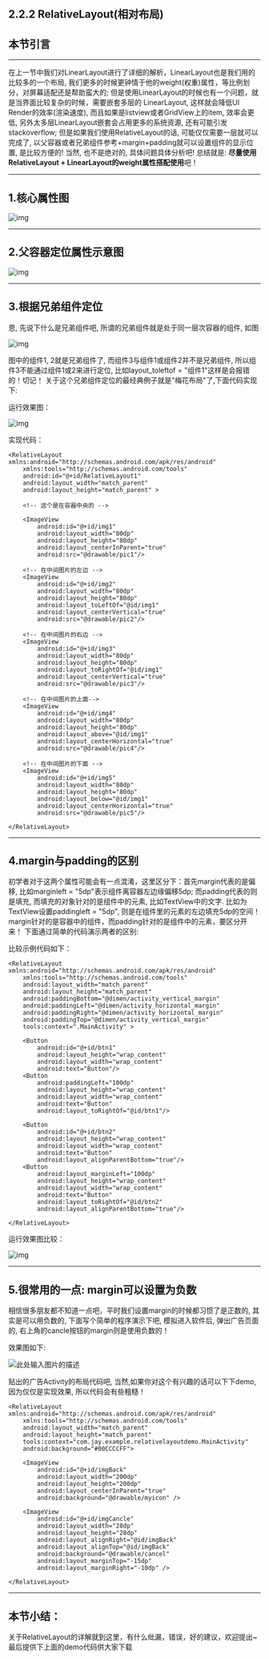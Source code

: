 ## 2.2.2 RelativeLayout(相对布局)

## 本节引言

------

在上一节中我们对LinearLayout进行了详细的解析，LinearLayout也是我们用的比较多的一个布局, 我们更多的时候更钟情于他的weight(权重)属性，等比例划分，对屏幕适配还是帮助蛮大的; 但是使用LinearLayout的时候也有一个问题，就是当界面比较复杂的时候，需要嵌套多层的 LinearLayout, 这样就会降低UI Render的效率(渲染速度), 而且如果是listview或者GridView上的item, 效率会更低, 另外太多层LinearLayout嵌套会占用更多的系统资源, 还有可能引发stackoverflow; 但是如果我们使用RelativeLayout的话, 可能仅仅需要一层就可以完成了, 以父容器或者兄弟组件参考+margin+padding就可以设置组件的显示位置, 是比较方便的! 当然, 也不是绝对的, 具体问题具体分析吧! 总结就是: **尽量使用RelativeLayout + LinearLayout的weight属性搭配使用**吧！

------

## 1.核心属性图

![img](./797932661-1.png)

------

## 2.父容器定位属性示意图

![img](./44967125.png)

------

## 3.根据兄弟组件定位

恩, 先说下什么是兄弟组件吧, 所谓的兄弟组件就是处于同一层次容器的组件, 如图

![img](./23853521.png)

图中的组件1, 2就是兄弟组件了, 而组件3与组件1或组件2并不是兄弟组件, 所以组件3不能通过组件1或2来进行定位, 比如layout_toleftof = "组件1"这样是会报错的！切记！ 关于这个兄弟组件定位的最经典例子就是"梅花布局"了,下面代码实现下:

运行效果图：

![img](./14556678.png)

实现代码：

```
<RelativeLayout xmlns:android="http://schemas.android.com/apk/res/android"    
    xmlns:tools="http://schemas.android.com/tools"    
    android:id="@+id/RelativeLayout1"    
    android:layout_width="match_parent"    
    android:layout_height="match_parent" >    
    
    <!-- 这个是在容器中央的 -->    
        
    <ImageView    
        android:id="@+id/img1"     
        android:layout_width="80dp"    
        android:layout_height="80dp"    
        android:layout_centerInParent="true"    
        android:src="@drawable/pic1"/>    
        
    <!-- 在中间图片的左边 -->    
    <ImageView    
        android:id="@+id/img2"     
        android:layout_width="80dp"    
        android:layout_height="80dp"    
        android:layout_toLeftOf="@id/img1"    
        android:layout_centerVertical="true"    
        android:src="@drawable/pic2"/>    
        
    <!-- 在中间图片的右边 -->    
    <ImageView    
        android:id="@+id/img3"     
        android:layout_width="80dp"    
        android:layout_height="80dp"    
        android:layout_toRightOf="@id/img1"    
        android:layout_centerVertical="true"    
        android:src="@drawable/pic3"/>    
        
    <!-- 在中间图片的上面-->    
    <ImageView    
        android:id="@+id/img4"     
        android:layout_width="80dp"    
        android:layout_height="80dp"    
        android:layout_above="@id/img1"    
        android:layout_centerHorizontal="true"    
        android:src="@drawable/pic4"/>    
        
    <!-- 在中间图片的下面 -->    
    <ImageView    
        android:id="@+id/img5"     
        android:layout_width="80dp"    
        android:layout_height="80dp"    
        android:layout_below="@id/img1"    
        android:layout_centerHorizontal="true"    
        android:src="@drawable/pic5"/>    
    
</RelativeLayout>
```

------

## 4.margin与padding的区别

初学者对于这两个属性可能会有一点混淆，这里区分下：首先margin代表的是偏移,  比如marginleft = "5dp"表示组件离容器左边缘偏移5dp; 而padding代表的则是填充, 而填充的对象针对的是组件中的元素, 比如TextView中的文字.  比如为TextView设置paddingleft = "5dp", 则是在组件里的元素的左边填充5dp的空间！ margin针对的是容器中的组件，而padding针对的是组件中的元素，要区分开来！ 下面通过简单的代码演示两者的区别:

比较示例代码如下：

```
<RelativeLayout xmlns:android="http://schemas.android.com/apk/res/android"    
    xmlns:tools="http://schemas.android.com/tools"    
    android:layout_width="match_parent"    
    android:layout_height="match_parent"    
    android:paddingBottom="@dimen/activity_vertical_margin"    
    android:paddingLeft="@dimen/activity_horizontal_margin"    
    android:paddingRight="@dimen/activity_horizontal_margin"    
    android:paddingTop="@dimen/activity_vertical_margin"    
    tools:context=".MainActivity" >    
    
    <Button    
        android:id="@+id/btn1"     
        android:layout_height="wrap_content"    
        android:layout_width="wrap_content"    
        android:text="Button"/>    
    <Button    
        android:paddingLeft="100dp"     
        android:layout_height="wrap_content"    
        android:layout_width="wrap_content"    
        android:text="Button"    
        android:layout_toRightOf="@id/btn1"/>    
        
    <Button    
        android:id="@+id/btn2"     
        android:layout_height="wrap_content"    
        android:layout_width="wrap_content"    
        android:text="Button"    
        android:layout_alignParentBottom="true"/>    
    <Button    
        android:layout_marginLeft="100dp"     
        android:layout_height="wrap_content"    
        android:layout_width="wrap_content"    
        android:text="Button"    
        android:layout_toRightOf="@id/btn2"     
        android:layout_alignParentBottom="true"/>    
        
</RelativeLayout> 
```

运行效果图比较：

![img](./68121405.png)

------

## 5.很常用的一点: margin可以设置为负数

相信很多朋友都不知道一点吧，平时我们设置margin的时候都习惯了是正数的, 其实是可以用负数的, 下面写个简单的程序演示下吧, 模拟进入软件后, 弹出广告页面的, 右上角的cancle按钮的margin则是使用负数的！

效果图如下:

![此处输入图片的描述](./78965428.png)

贴出的广告Activity的布局代码吧, 当然,如果你对这个有兴趣的话可以下下demo, 因为仅仅是实现效果, 所以代码会有些粗糙！

```
<RelativeLayout xmlns:android="http://schemas.android.com/apk/res/android"  
    xmlns:tools="http://schemas.android.com/tools"  
    android:layout_width="match_parent"  
    android:layout_height="match_parent"  
    tools:context="com.jay.example.relativelayoutdemo.MainActivity"   
    android:background="#00CCCCFF">  
  
    <ImageView  
        android:id="@+id/imgBack"  
        android:layout_width="200dp"  
        android:layout_height="200dp"  
        android:layout_centerInParent="true"  
        android:background="@drawable/myicon" />  
  
    <ImageView  
        android:id="@+id/imgCancle"  
        android:layout_width="28dp"  
        android:layout_height="28dp"  
        android:layout_alignRight="@id/imgBack"  
        android:layout_alignTop="@id/imgBack"  
        android:background="@drawable/cancel"  
        android:layout_marginTop="-15dp"  
        android:layout_marginRight="-10dp" />  
  
</RelativeLayout>  
```

------

## 本节小结：

关于RelativeLayout的详解就到这里，有什么纰漏，错误，好的建议，欢迎提出~ 最后提供下上面的demo代码供大家下载